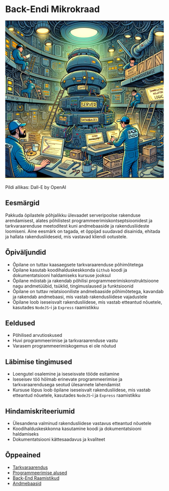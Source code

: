 # Back-Endi Mikrokraad

![Back-End](Back-End.webp)

Pildi allikas: Dall-E by OpenAI

## Eesmärgid

Pakkuda õpilastele põhjalikku ülevaadet serveripoolse rakenduse arendamisest, alates põhilistest programmeerimiskontseptsioonidest ja tarkvaraarenduse meetoditest kuni andmebaaside ja rakendusliideste loomiseni. Aine eesmärk on tagada, et õppijad suudavad disainida, ehitada ja hallata rakendusliideseid, mis vastavad kliendi ootustele.

## Õpiväljundid

- Õpilane on tuttav kaasaegsete tarkvaraarenduse põhimõtetega
- Õpilane kasutab koodihalduskeskkonda `Github` koodi ja dokumentatsiooni haldamiseks kursuse jooksul
- Õpilane mõistab ja rakendab põhilisi programmeerimiskonstruktsioone nagu andmetüübid, tsüklid, tingimuslaused ja funktsioonid
- Õpilane on tuttav relatsiooniliste andmebaaside põhimõtetega, kavandab ja rakendab andmebaasi, mis vastab rakendusliidese vajadustele
- Õpilane loob iseseisvalt rakendusliidese, mis vastab etteantud nõuetele, kasutades `NodeJS`-i ja `Express` raamistikku

## Eeldused

- Põhilised arvutioskused
- Huvi programmeerimise ja tarkvaraarenduse vastu
- Varasem programmeerimiskogemus ei ole nõutud

## Läbimise tingimused

- Loengutel osalemine ja iseseisvate tööde esitamine
- Iseseisev töö hõlmab erinevate programmeerimise ja tarkvaraarendusega seotud ülesannete lahendamist
- Kursuse lõpus loob õpilane iseseisvalt rakendusliidese, mis vastab etteantud nõuetele, kasutades `NodeJS`-i ja `Express` raamistikku

## Hindamiskriteeriumid

- Ülesandena valminud rakendusliidese vastavus etteantud nõuetele
- Koodihalduskeskkonna kasutamine koodi ja dokumentatsiooni haldamiseks
- Dokumentatsiooni kättesaadavus ja kvaliteet

## Õppeained

- [Tarkvaraarendus](../Subjects/Software-Development/README.md)
- [Programmeerimise alused](../Subjects/Programming-Basics/README.md)
- [Back-End Raamistikud](../Subjects/Back-End-Frameworks/README.md)
- [Andmebaasid](../Subjects/Databases/README.md)
